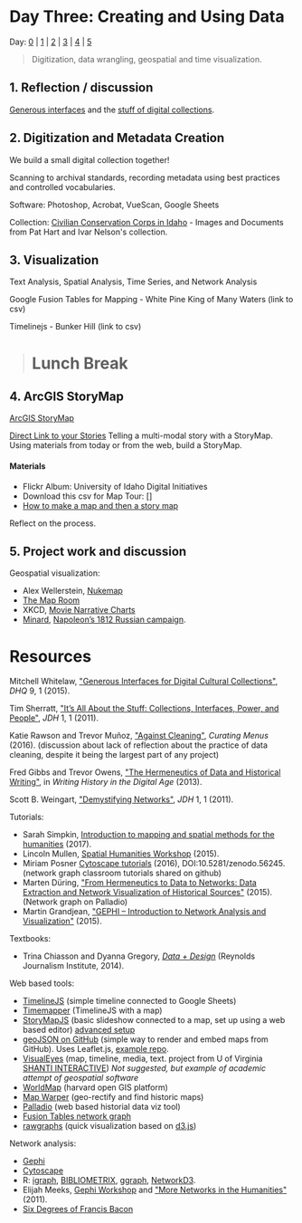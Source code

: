 # Day Three: Creating and Using Data

Day: [0](day-0.md) | [1](day-1.md) | [2](day-2.md) | [3](day-3.md) | [4](day-4.md) | [5](day-5.md)

> Digitization, data wrangling, geospatial and time visualization.

## 1. Reflection / discussion

[Generous interfaces](http://www.digitalhumanities.org/dhq/vol/9/1/000205/000205.html) and the [stuff of digital collections](http://journalofdigitalhumanities.org/1-1/its-all-about-the-stuff-by-tim-sherratt/).

## 2. Digitization and Metadata Creation

We build a small digital collection together!

Scanning to archival standards, recording metadata using best practices and controlled vocabularies.

Software: Photoshop, Acrobat, VueScan, Google Sheets

Collection: [Civilian Conservation Corps in Idaho](http://digital.lib.uidaho.edu/cdm/search/collection/cccidaho/cosuppress/) - Images and Documents from Pat Hart and Ivar Nelson's collection.

## 3. Visualization

Text Analysis, Spatial Analysis, Time Series, and Network Analysis

Google Fusion Tables for Mapping -  White Pine King of Many Waters (link to csv)

Timelinejs - Bunker Hill (link to csv)

> # Lunch Break

## 4. ArcGIS StoryMap

[ArcGIS StoryMap](https://storymaps.arcgis.com/en/)

[Direct Link to your Stories](http://storymaps.arcgis.com/en/my-stories/)
Telling a multi-modal story with a StoryMap.
Using materials from today or from the web, build a StoryMap. 

#### Materials
- Flickr Album: University of Idaho Digital Initiatives
- Download this csv for Map Tour: []
- [How to make a map and then a story map](http://storymaps.arcgis.com/en/app-list/basic/tutorial/)


Reflect on the process. 

## 5. Project work and discussion

Geospatial visualization:
- Alex Wellerstein, [Nukemap](http://nuclearsecrecy.com/nukemap/)
- [The Map Room](http://www.lib.uidaho.edu/digital/maps/)
- XKCD, [Movie Narrative Charts](https://xkcd.com/657/)
- [Minard](https://en.wikipedia.org/wiki/Charles_Joseph_Minard), [Napoleon’s 1812 Russian campaign](https://commons.wikimedia.org/wiki/File:Minard.png).

# Resources

Mitchell Whitelaw, ["Generous Interfaces for Digital Cultural Collections"](http://www.digitalhumanities.org/dhq/vol/9/1/000205/000205.html), *DHQ* 9, 1 (2015). 

Tim Sherratt, ["It’s All About the Stuff: Collections, Interfaces, Power, and People"](http://journalofdigitalhumanities.org/1-1/its-all-about-the-stuff-by-tim-sherratt/), *JDH* 1, 1 (2011).

Katie Rawson and Trevor Muñoz, ["Against Cleaning"](http://curatingmenus.org/articles/against-cleaning/), *Curating Menus* (2016). (discussion about lack of reflection about the practice of data cleaning, despite it being the largest part of any project)

Fred Gibbs and Trevor Owens, ["The Hermeneutics of Data and Historical Writing"](http://quod.lib.umich.edu/d/dh/12230987.0001.001/1:7/--writing-history-in-the-digital-age?g=dculture;rgn=div1;view=fulltext;xc=1#7.3), in *Writing History in the Digital Age* (2013).

Scott B. Weingart, ["Demystifying Networks"](http://journalofdigitalhumanities.org/1-1/demystifying-networks-by-scott-weingart/), *JDH* 1, 1 (2011).

Tutorials:
- Sarah Simpkin, [Introduction to mapping and spatial methods for the humanities](https://ssimpkin.github.io/dhsite2017/) (2017).
- Lincoln Mullen, [Spatial Humanities Workshop](http://lincolnmullen.com/projects/spatial-workshop/) (2015).
- Miriam Posner [Cytoscape tutorials](https://github.com/miriamposner/cytoscape_tutorials) (2016), DOI:10.5281/zenodo.56245. (network graph classroom tutorials shared on github)
- Marten Düring, ["From Hermeneutics to Data to Networks: Data Extraction and Network Visualization of Historical Sources"](http://programminghistorian.org/lessons/creating-network-diagrams-from-historical-sources) (2015). (Network graph on Palladio)
- Martin Grandjean, ["GEPHI – Introduction to Network Analysis and Visualization"](http://www.martingrandjean.ch/gephi-introduction/) (2015).

Textbooks:
- Trina Chiasson and Dyanna Gregory, [*Data + Design*](https://infoactive.co/data-design) (Reynolds Journalism Institute, 2014).

Web based tools:
- [TimelineJS](https://timeline.knightlab.com/) (simple timeline connected to Google Sheets)
- [Timemapper](http://timemapper.okfnlabs.org/) (TimelineJS with a map)
- [StoryMapJS](https://storymap.knightlab.com/) (basic slideshow connected to a map, set up using a web based editor) [advanced setup](https://storymap.knightlab.com/advanced/)
- [geoJSON on GitHub](https://help.github.com/articles/mapping-geojson-files-on-github/) (simple way to render and embed maps from GitHub). Uses Leaflet.js, [example repo](https://github.com/evanwill/geotest).
- [VisualEyes](http://www.viseyes.org/visualeyes/) (map, timeline, media, text. project from U of Virginia [SHANTI INTERACTIVE](http://www.viseyes.org/)) *Not suggested, but example of academic attempt of geospatial software*
- [WorldMap](http://worldmap.harvard.edu/) (harvard open GIS platform)
- [Map Warper](http://mapwarper.net/) (geo-rectify and find historic maps)
- [Palladio](http://hdlab.stanford.edu/palladio/) (web based historial data viz tool)
- [Fusion Tables network graph](https://support.google.com/fusiontables/answer/2566732?hl=en)
- [rawgraphs](http://rawgraphs.io/) (quick visualization based on [d3.js](https://d3js.org/))

Network analysis:
- [Gephi](https://gephi.org/)
- [Cytoscape](http://www.cytoscape.org/)
- R: [igraph](http://igraph.org/r/), [BIBLIOMETRIX](http://www.bibliometrix.org/), [ggraph](https://cran.r-project.org/web/packages/ggraph/index.html), [NetworkD3](https://christophergandrud.github.io/networkD3/).
- Elijah Meeks, [Gephi Workshop](https://dhs.stanford.edu/gephi-workshop/) and ["More Networks in the Humanities"](https://dhs.stanford.edu/visualization/more-networks/) (2011).
- [Six Degrees of Francis Bacon](http://www.sixdegreesoffrancisbacon.com/)

